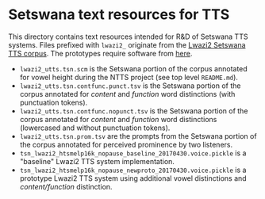 Setswana text resources for TTS
===============================

This directory contains text resources intended for R&D of Setswana TTS systems.  Files prefixed with `lwazi2_` originate from the [Lwazi2 Setswana TTS corpus][rma:tsn]. The prototypes require software from [here](https://github.com/NWU-MuST/ttslab2).

 - `lwazi2_utts.tsn.scm` is the Setswana portion of the corpus annotated for vowel height during the NTTS project (see top level `README.md`).
 - `lwazi2_utts.tsn.contfunc.punct.tsv` is the Setswana portion of the corpus annotated for _content_ and _function_ word distinctions (with punctuation tokens).
 - `lwazi2_utts.tsn.contfunc.nopunct.tsv` is the Setswana portion of the corpus annotated for _content_ and _function_ word distinctions (lowercased and without punctuation tokens).
 - `lwazi2_utts.tsn.prom.tsv` are the prompts from the Setswana portion of the corpus annotated for perceived prominence by two listeners.
 - `tsn_lwazi2_htsmelp16k_nopause_baseline_20170430.voice.pickle` is a "baseline" Lwazi2 TTS system implementation.
 - `tsn_lwazi2_htsmelp16k_nopause_newproto_20170430.voice.pickle` is a prototype Lwazi2 TTS system using additional vowel distinctions and _content/function_ distinction.

[rma:tsn]: http://rma.nwu.ac.za/index.php/lwazi2-tn-tts-corpus.html
